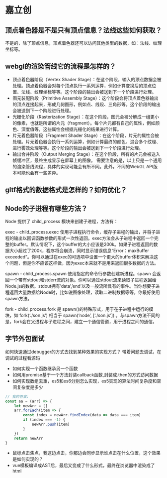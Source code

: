 # 嘉立创

## 顶点着色器是不是只有顶点信息？法线这些如何获取？
不是的，除了顶点信息，顶点着色器还可以访问其他类型的数据，如：法线、纹理坐标等。
## webgl的渲染管线它的流程是怎样的？
- 顶点着色器阶段（Vertex Shader Stage）：在这个阶段，输入的顶点数据会被处理。顶点着色器会对每个顶点执行一系列运算，例如计算变换后的顶点位置、法线、纹理坐标等等。这个阶段的输出会被送到下一个阶段进行处理。
- 图元装配阶段（Primitive Assembly Stage）：这个阶段会将顶点着色器输出的顶点连接起来，形成几何图形，例如点、线段、三角形等。这个阶段的输出会被送到下一个阶段进行处理。
- 光栅化阶段（Rasterization Stage）：在这个阶段，图元会被分解成一组更小的像素，也就是所谓的片元（fragment）。每个片元都有自己的属性，例如颜色、深度值等，这些属性会根据光栅化的结果进行计算。
- 片元着色器阶段（Fragment Shader Stage）：在这个阶段，片元的属性会被处理。片元着色器会执行一系列运算，例如计算最终的颜色、混合多个纹理、进行雾效处理等等。这个阶段的输出会被送到下一个阶段进行处理。
- 输出合并阶段（Output Merging Stage）：在这个阶段，所有的片元会被送入帧缓冲区，最终生成显示在屏幕上的图像。 需要注意的是，以上只是一个通用的渲染管线流程，具体的实现可能会有所不同。此外，不同的WebGL API版本可能也会有一些差异。

## gltf格式的数据格式是怎样的？如何优化？


## Node的子进程有哪些方法？
Node 提供了 child_process 模块来创建子进程，方法有：

exec - child_process.exec 使用子进程执行命令，缓存子进程的输出，并将子进程的输出以回调函数参数的形式一次性返回。exec方法会从子进程中返回一个完整的buffer。默认情况下，这个buffer的大小应该是200k。如果子进程返回的数据大小超过了200k，程序将会崩溃，同时显示错误信息“Error：maxBuffer exceeded”。你可以通过在exec的可选项中设置一个更大的buffer体积来解决这个问题，但是你不应该这样做，因为exec本来就不是用来返回很多数据的方法。

spawn - child_process.spawn 使用指定的命令行参数创建新进程。spawn 会返回一个带有stdout和stderr流的对象。你可以通过stdout流来读取子进程返回给Node.js的数据。stdout拥有’data’,’end’以及一般流所具有的事件。当你想要子进程返回大量数据给Node时，比如说图像处理，读取二进制数据等等，你最好使用spawn方法。

fork - child_process.fork 是 spawn()的特殊形式，用于在子进程中运行的模块，如 fork(‘./son.js’) 相当于 spawn(‘node’, [‘./son.js’]) 。与spawn方法不同的是，fork会在父进程与子进程之间，建立一个通信管道，用于进程之间的通信。


## 字节外包面试
如何快速通过debugger的方式去找到某种效果的实现方式？
带着问题去调试，在调试的过程看源码

- 如何实现一个函数继承另一个函数
- 如何用promise基于一个方法封装callback函数,封装成.then的方式访问数据
- 如何实现数组去重，es5和es6分别怎么实现，es5实现的算法时间复杂度和空间复杂度是多少
```js
// 我的答案:
const aa = (arr) => {
    let newArr = []
    arr.forEach(item => {
        const index = newArr.findIndex(data => data === item)
        if (index === -1) {
            newArr.push(item)
        }
    })
    return newArr
}
```
- 鼠标点击焦点，我这边点击，你那边会同步显示谁点击在什么位置，这个效果是如何实现的？
- vue模板编译成AST后，最后又变成了什么形式，最终在浏览器中渲染成了html